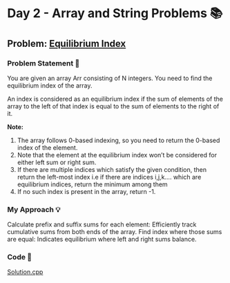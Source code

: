 # Day 2 - Array and String Problems 📚

## Problem: [Equilibrium Index](https://www.codingninjas.com/studio/problems/equilibrium-index_893014)

### Problem Statement 📝
You are given an array Arr consisting of N integers. You need to find the equilibrium index of the array.

An index is considered as an equilibrium index if the sum of elements of the array to the left of that index is equal to the sum of elements to the right of it.

**Note:**

1. The array follows 0-based indexing, so you need to return the 0-based index of the element.
2. Note that the element at the equilibrium index won’t be considered for either left sum or right sum.
3. If there are multiple indices which satisfy the given condition, then return the left-most index i.e if there are indices i,j,k…. which are equilibrium indices, return the minimum among them
4. If no such index is present in the array, return -1.

### My Approach 💡
Calculate prefix and suffix sums for each element: Efficiently track cumulative sums from both ends of the array.
Find index where those sums are equal: Indicates equilibrium where left and right sums balance.

### Code 🚀
[Solution.cpp](https://github.com/SanskarSh/50-Days-Coding-Challenge/blob/main/Equilibrium%20Index/Solution.cpp)
